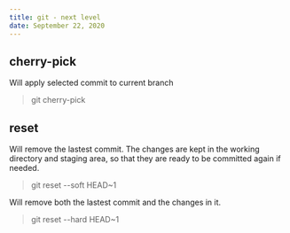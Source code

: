 ```yaml
---
title: git - next level
date: September 22, 2020
---
```


## cherry-pick
Will apply selected commit to current branch

> git cherry-pick <commit-hash>

## reset

Will remove the lastest commit. The changes are kept in the working directory and staging area, so that they are ready to be committed again if needed.

> git reset --soft HEAD~1

Will remove both the lastest commit and the changes in it.

> git reset --hard HEAD~1